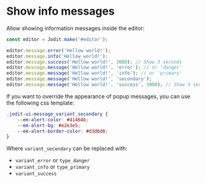 # Show info messages

Allow showing information messages inside the editor:

```js
const editor = Jodit.make('#editor');

editor.message.error('Hellow world!');
editor.message.info('Hellow world!');
editor.message.success('Hellow world!', 3000); // Show 3 seconds
editor.message.message('Hellow world!', 'error'); // or 'danger'
editor.message.message('Hellow world!', 'info'); // or 'primary'
editor.message.message('Hellow world!', 'secondary');
editor.message.message('Hellow world!', 'success', 3000); // Show 3 seconds
```

If you want to override the appearance of popup messages, you can use the following css template:

```css
.jodit-ui-message_variant_secondary {
	--em-alert-color: #41464b;
	--em-alert-bg: #e2e3e5;
	--em-alert-border-color: #d3d6d8;
}
```

Where `variant_secondary` can be replaced with:

-   `variant_error` or `type_danger`
-   `variant_info` or `type_primary`
-   `variant_success`
